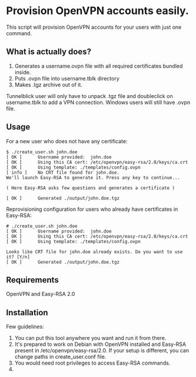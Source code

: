 Provision OpenVPN accounts easily.
==========================

This script will provision OpenVPN accounts for your users with just one command.

## What is actually does?

1. Generates a username.ovpn file with all required certificates bundled inside.
2. Puts .ovpn file into username.tblk directory
3. Makes .tgz archive out of it.

Tunnelblick user will only have to unpack .tgz file and doubleclick on username.tblk to add a VPN connection. Windows users will still have .ovpn file.


## Usage

For a new user who does not have any certificate:

```
$ ./create_user.sh john.doe
[ OK ]  	Username provided:	john.doe
[ OK ]		Using this CA cert:	/etc/openvpn/easy-rsa/2.0/keys/ca.crt
[ OK ]		Using template: ./templates/config.ovpn
[ info ]	No CRT file found for john.doe.
We'll launch Easy-RSA to generate it. Press any key to continue...

( Here Easy-RSA asks few questions and generates a certificate )

[ OK ]		Generated ./output/john.doe.tgz
```

Reprovisioning configuration for users who already have certificates in Easy-RSA:

```
# ./create_user.sh john.doe
[ OK ]  	Username provided:	john.doe
[ OK ]		Using this CA cert:	/etc/openvpn/easy-rsa/2.0/keys/ca.crt
[ OK ]		Using template: ./templates/config.ovpn

Looks like CRT file for john.doe already exists. Do you want to use it? [Y/n]
[ OK ]		Generated ./output/john.doe.tgz
```

## Requirements

OpenVPN and Easy-RSA 2.0

## Installation

Few guidelines:

1. You can put this tool anywhere you want and run it from there.
2. It's prepared to work on Debian with OpenVPN installed and Easy-RSA present in /etc/openvpn/easy-rsa/2.0. If your setup is different, you can change paths in create_user.conf file.
3. You would need root privileges to access Easy-RSA commands.
4. 
